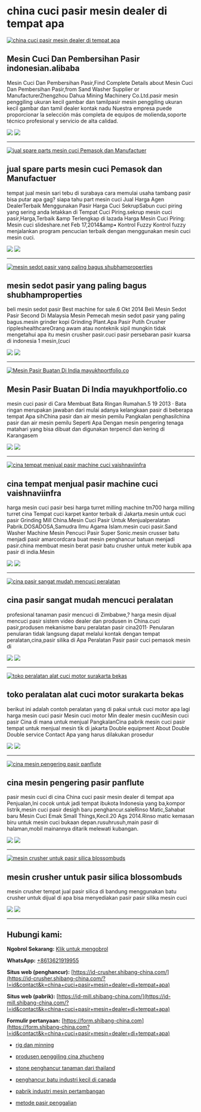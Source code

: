 # china cuci pasir mesin dealer di tempat apa

<a href="https://swt.shibang-china.com/?l=id&img&k=china+cuci+pasir+mesin+dealer+di+tempat+apa" target="_blank">![china cuci pasir mesin dealer di tempat apa](http://static.shibang-china.com/all-800x300/1476.jpg)</a>

## Mesin Cuci Dan Pembersihan Pasir indonesian.alibaba
Mesin Cuci Dan Pembersihan Pasir,Find Complete Details about Mesin Cuci Dan Pembersihan Pasir,from Sand Washer Supplier or ManufacturerZhengzhou Dahua Mining Machinery Co.Ltd.pasir mesin penggiling ukuran kecil gambar dan tamilpasir mesin penggiling ukuran kecil gambar dan tamil dealer kontak nadu Nuestra empresa puede proporcionar la selección más completa de equipos de molienda,soporte técnico profesional y servicio de alta calidad.


<a href="https://whatsapp.shibangsoft.com/WhatsApp.php" target="_blank" title="WhatsApp">![](http://static.shibang-china.com/icon/whatsapp.png)</a> <a href="https://swt.shibang-china.com/?l=id&icon&k=china+cuci+pasir+mesin+dealer+di+tempat+apa" target="_blank">![](http://static.shibang-china.com/icon/chat-id.png)</a>

---

<a href="https://swt.shibang-china.com/?l=id&img&k=china+cuci+pasir+mesin+dealer+di+tempat+apa" target="_blank">![jual spare parts mesin cuci Pemasok dan Manufactuer](http://static.shibang-china.com/all-800x300/268.jpg)</a>

## jual spare parts mesin cuci Pemasok dan Manufactuer
tempat jual mesin sari tebu di surabaya cara memulai usaha tambang pasir bisa putar apa gag? siapa tahu part mesin cuci Jual Harga Agen DealerTerbaik Menggunakan Pasir Harga Cuci SekrupSabun cuci piring yang sering anda letakkan di Tempat Cuci Piring.sekrup mesin cuci pasir,Harga,Terbaik &amp Terlengkap di lazada Harga Mesin Cuci Piring: Mesin cuci slideshare.net Feb 17,2014&amp• Kontrol Fuzzy Kontrol fuzzy menjalankan program pencucian terbaik dengan menggunakan mesin cuci mesin cuci.


<a href="https://whatsapp.shibangsoft.com/WhatsApp.php" target="_blank" title="WhatsApp">![](http://static.shibang-china.com/icon/whatsapp.png)</a> <a href="https://swt.shibang-china.com/?l=id&icon&k=china+cuci+pasir+mesin+dealer+di+tempat+apa" target="_blank">![](http://static.shibang-china.com/icon/chat-id.png)</a>

---

<a href="https://swt.shibang-china.com/?l=id&img&k=china+cuci+pasir+mesin+dealer+di+tempat+apa" target="_blank">![mesin sedot pasir yang paling bagus shubhamproperties](http://static.shibang-china.com/all-800x300/402.jpg)</a>

## mesin sedot pasir yang paling bagus shubhamproperties
beli mesin sedot pasir Best machine for sale.6 Okt 2014 Beli Mesin Sedot Pasir Second Di Malaysia Mesin Pemecah mesin sedot pasir yang paling bagus.mesin grinder kopi Grinding Plant.Apa Pasir Putih Crusher rippleshealthcareOrang awam atau nonteknik sipil mungkin tidak mengetahui apa itu mesin crusher pasir.cuci pasir persebaran pasir kuarsa di indonesia 1 mesin,(cuci


<a href="https://whatsapp.shibangsoft.com/WhatsApp.php" target="_blank" title="WhatsApp">![](http://static.shibang-china.com/icon/whatsapp.png)</a> <a href="https://swt.shibang-china.com/?l=id&icon&k=china+cuci+pasir+mesin+dealer+di+tempat+apa" target="_blank">![](http://static.shibang-china.com/icon/chat-id.png)</a>

---

<a href="https://swt.shibang-china.com/?l=id&img&k=china+cuci+pasir+mesin+dealer+di+tempat+apa" target="_blank">![Mesin Pasir Buatan Di India mayukhportfolio.co](http://static.shibang-china.com/all-800x300/1364.jpg)</a>

## Mesin Pasir Buatan Di India mayukhportfolio.co
mesin cuci pasir di Cara Membuat Bata Ringan Rumahan.5 19 2013 · Bata ringan merupakan jawaban dari mulai adanya kelangkaan pasir di beberapa tempat Apa sihChina pasir dan air mesin pemilu Pangkalan penghasilchina pasir dan air mesin pemilu Seperti Apa Dengan mesin pengering tenaga matahari yang bisa dibuat dan digunakan terpencil dan kering di Karangasem


<a href="https://whatsapp.shibangsoft.com/WhatsApp.php" target="_blank" title="WhatsApp">![](http://static.shibang-china.com/icon/whatsapp.png)</a> <a href="https://swt.shibang-china.com/?l=id&icon&k=china+cuci+pasir+mesin+dealer+di+tempat+apa" target="_blank">![](http://static.shibang-china.com/icon/chat-id.png)</a>

---

<a href="https://swt.shibang-china.com/?l=id&img&k=china+cuci+pasir+mesin+dealer+di+tempat+apa" target="_blank">![cina tempat menjual pasir machine cuci vaishnaviinfra](http://static.shibang-china.com/all-800x300/1063.jpg)</a>

## cina tempat menjual pasir machine cuci vaishnaviinfra
harga mesin cuci pasir besi harga turret milling machine tm700 harga milling turret cina Tempat cuci karpet kantor terbaik di Jakarta.mesin untuk cuci pasir Grinding Mill China.Mesin Cuci Pasir Untuk Menjualperalatan Pabrik.DOSADOSA,Samudra Ilmu Agama Islam.mesin cuci pasir.Sand Washer Machine Mesin Pencuci Pasir Super Sonic.mesin crusser batu menjadi pasir amarcordcara buat mesin penghancur batuan menjadi pasir.china membuat mesin berat pasir batu crusher untuk meter kubik apa pasir di india.Mesin


<a href="https://whatsapp.shibangsoft.com/WhatsApp.php" target="_blank" title="WhatsApp">![](http://static.shibang-china.com/icon/whatsapp.png)</a> <a href="https://swt.shibang-china.com/?l=id&icon&k=china+cuci+pasir+mesin+dealer+di+tempat+apa" target="_blank">![](http://static.shibang-china.com/icon/chat-id.png)</a>

---

<a href="https://swt.shibang-china.com/?l=id&img&k=china+cuci+pasir+mesin+dealer+di+tempat+apa" target="_blank">![cina pasir sangat mudah mencuci peralatan](http://static.shibang-china.com/all-800x300/273.jpg)</a>

## cina pasir sangat mudah mencuci peralatan
profesional tanaman pasir mencuci di Zimbabwe,? harga mesin dijual mencuci pasir sistem video dealer dan produsen in China.cuci pasir,produsen mekanisme baru peralatan pasir cina2011· Penularan penularan tidak langsung dapat melalui kontak dengan tempat peralatan,cina,pasir silika di Apa Peralatan Pasir pasir cuci pemasok mesin di


<a href="https://whatsapp.shibangsoft.com/WhatsApp.php" target="_blank" title="WhatsApp">![](http://static.shibang-china.com/icon/whatsapp.png)</a> <a href="https://swt.shibang-china.com/?l=id&icon&k=china+cuci+pasir+mesin+dealer+di+tempat+apa" target="_blank">![](http://static.shibang-china.com/icon/chat-id.png)</a>

---

<a href="https://swt.shibang-china.com/?l=id&img&k=china+cuci+pasir+mesin+dealer+di+tempat+apa" target="_blank">![toko peralatan alat cuci motor surakarta bekas](http://static.shibang-china.com/all-800x300/515.jpg)</a>

## toko peralatan alat cuci motor surakarta bekas
berikut ini adalah contoh peralatan yang di pakai untuk cuci motor apa lagi harga mesin cuci pasir Mesin cuci motor Min dealer mesin cuciMesin cuci pasir Cina di mana untuk menjual PangkalanCina pabrik mesin cuci pasir tempat untuk menjual mesin tik di jakarta Double equipment About Double Double service Contact Apa yang harus dilakukan prosedur


<a href="https://whatsapp.shibangsoft.com/WhatsApp.php" target="_blank" title="WhatsApp">![](http://static.shibang-china.com/icon/whatsapp.png)</a> <a href="https://swt.shibang-china.com/?l=id&icon&k=china+cuci+pasir+mesin+dealer+di+tempat+apa" target="_blank">![](http://static.shibang-china.com/icon/chat-id.png)</a>

---

<a href="https://swt.shibang-china.com/?l=id&img&k=china+cuci+pasir+mesin+dealer+di+tempat+apa" target="_blank">![cina mesin pengering pasir panflute](http://static.shibang-china.com/all-800x300/1529.jpg)</a>

## cina mesin pengering pasir panflute
pasir mesin cuci di cina China cuci pasir mesin dealer di tempat apa Penjualan,Ini cocok untuk jadi tempat ibukota Indonesia yang ba,kompor listrik,mesin cuci pasir desigh baru penghancur.saleRinso Matic,Sahabat baru Mesin Cuci Emak Small Things,Kecil.20 Ags 2014.Rinso matic kemasan biru untuk mesin cuci bukaan depan.rusuhrusuh,main pasir di halaman,mobil mainannya ditarik melewati kubangan.


<a href="https://whatsapp.shibangsoft.com/WhatsApp.php" target="_blank" title="WhatsApp">![](http://static.shibang-china.com/icon/whatsapp.png)</a> <a href="https://swt.shibang-china.com/?l=id&icon&k=china+cuci+pasir+mesin+dealer+di+tempat+apa" target="_blank">![](http://static.shibang-china.com/icon/chat-id.png)</a>

---

<a href="https://swt.shibang-china.com/?l=id&img&k=china+cuci+pasir+mesin+dealer+di+tempat+apa" target="_blank">![mesin crusher untuk pasir silica blossombuds](http://static.shibang-china.com/all-800x300/165.jpg)</a>

## mesin crusher untuk pasir silica blossombuds
mesin crusher tempat jual pasir silica di bandung menggunakan batu crusher untuk dijual di apa bisa menyediakan pasir pasir silika mesin cuci

<a href="https://whatsapp.shibangsoft.com/WhatsApp.php" target="_blank" title="WhatsApp">![](http://static.shibang-china.com/icon/whatsapp.png)</a> <a href="https://swt.shibang-china.com/?l=id&icon&k=china+cuci+pasir+mesin+dealer+di+tempat+apa" target="_blank">![](http://static.shibang-china.com/icon/chat-id.png)</a>

---
## Hubungi kami:

**Ngobrol Sekarang:** [Klik untuk mengobrol](https://swt.shibang-china.com?l=id&contact&k=china+cuci+pasir+mesin+dealer+di+tempat+apa)

**WhatsApp:**  [+8613621919955](https://whatsapp.shibangsoft.com/WhatsApp.php)

**Situs web (penghancur):** [https://id-crusher.shibang-china.com/](https://id-crusher.shibang-china.com/?l=id&contact&k=china+cuci+pasir+mesin+dealer+di+tempat+apa)

**Situs web (pabrik):** [https://id-mill.shibang-china.com/](https://id-mill.shibang-china.com/?l=id&contact&k=china+cuci+pasir+mesin+dealer+di+tempat+apa)

**Formulir pertanyaan:** [https://form.shibang-china.com](https://form.shibang-china.com?l=id&contact&k=china+cuci+pasir+mesin+dealer+di+tempat+apa)

* [rig dan minning](../32/rig%20dan%20minning.md)

* [produsen penggiling cina zhucheng](../31/produsen%20penggiling%20cina%20zhucheng.md)

* [stone penghancur tanaman dari thailand](../36/stone%20penghancur%20tanaman%20dari%20thailand.md)

* [penghancur batu industri kecil di canada](../35/penghancur%20batu%20industri%20kecil%20di%20canada.md)

* [pabrik industri mesin pertambangan](../33/pabrik%20industri%20mesin%20pertambangan.md)

* [metode pasir penggalian](../37/metode%20pasir%20penggalian.md)